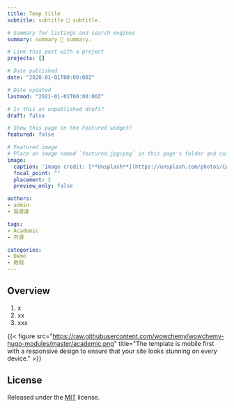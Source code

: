 ```yaml
---
title: Temp title
subtitle: subtitle 👋 subtitle.

# Summary for listings and search engines
summary: summary 👋 summary.

# Link this post with a project
projects: []

# Date published
date: "2020-01-01T00:00:00Z"

# Date updated
lastmod: "2021-01-01T00:00:00Z"

# Is this an unpublished draft?
draft: false

# Show this page in the Featured widget?
featured: false

# Featured image
# Place an image named `featured.jpg/png` in this page's folder and customize its options here.
image:
  caption: 'Image credit: [**Unsplash**](https://unsplash.com/photos/CpkOjOcXdUY)'
  focal_point: ""
  placement: 2
  preview_only: false

authors:
- admin
- 吳恩達

tags:
- Academic
- 开源

categories:
- Demo
- 教程
---
```


## Overview

1. x
2. xx
3. xxx

{{< figure src="https://raw.githubusercontent.com/wowchemy/wowchemy-hugo-modules/master/academic.png" title="The template is mobile first with a responsive design to ensure that your site looks stunning on every device." >}}

## License

Released under the [MIT](https://github.com/wowchemy/wowchemy-hugo-modules/blob/master/LICENSE.md) license.
